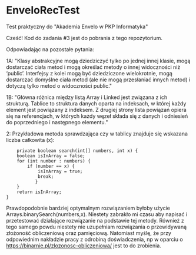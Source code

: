# EnveloRecTest
Test praktyczny do "Akademia Envelo w PKP Informatyka"

Cześć! Kod do zadania #3 jest do pobrania z tego repozytorium.

Odpowiadając na pozostałe pytania:

1A: "Klasy abstrakcyjne mogą dziedziczyć tylko po jednej innej klasie, mogą dostarczać ciała metod i mogą określać metody o innej widoczności niż ‘public’. Interfejsy z kolei mogą być dziedziczone wielokrotnie, mogą dostarczać domyślne ciała metod (ale nie mogą przesłaniać innych metod) i dotyczą tylko metod o widoczności public."

1B: "Główna różnica między listą Array i Linked jest związana z ich strukturą. Tablice to struktura danych oparta na indeksach, w której każdy element jest powiązany z indeksem. Z drugiej strony lista powiązań opiera się na referencjach, w których każdy węzeł składa się z danych i odniesień do poprzedniego i następnego elementu."

2: Przykładowa metoda sprawdzająca czy w tablicy znajduje się wskazana liczba całkowita (x):
        
        private boolean search(int[] numbers, int x) {
        boolean isInArray = false;        
        for (int number : numbers) {        
            if (number == x) {            
                isInArray = true;                
                break;
               }            
        }        
        return isInArray;        
    }    

Prawdopodobnie bardziej optymalnym rozwiązaniem byłoby użycie Arrays.binarySearch(numbers,x). Niestety zabrakło mi czasu aby napisać i przetestować działające rozwiązanie na podstawie tej metody. Również z tego samego powdu niestety nie uzupełniam rozwiązania o przewidywaną złożoność obliczeniową oraz pamięciową. Natomiast myślę, że przy odpowiednim nakładzie pracy z odrobiną doświadczenia, np w oparciu o https://binarnie.pl/zlozonosc-obliczeniowa/ jest to do zrobienia.
